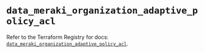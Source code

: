 # `data_meraki_organization_adaptive_policy_acl`

Refer to the Terraform Registry for docs: [`data_meraki_organization_adaptive_policy_acl`](https://registry.terraform.io/providers/ciscodevnet/meraki/1.7.1/docs/data-sources/organization_adaptive_policy_acl).
